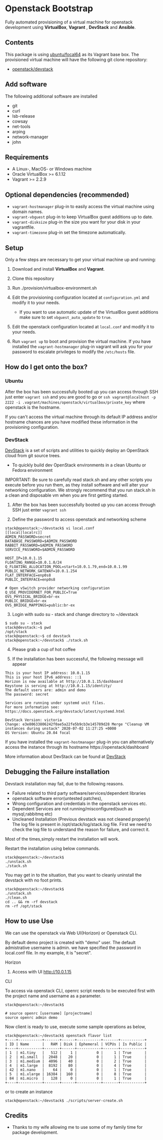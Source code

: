 # Openstack Bootstrap

Fully automated provisioning of a virtual machine for openstack  development using **VirtualBox**, **Vagrant** , **DevStack** and **Ansible**.

## Contents

This package is using [ubuntu/focal64](https://app.vagrantup.com/ubuntu/boxes/focal64) as its Vagrant base box. The provisioned virtual machine will have the following git clone repository:

* [openstack/devstack](https://github.com/openstack/devstack.git) 

## Add software

The following additional software are installed

* git
* curl
* lsb-release
* cowsay
* net-tools
* arping
* network-manager
* john

## Requirements

* A Linux-, MacOS- or Windows machine
* Oracle VirtualBox >= 6.1.12
* Vagrant >= 2.2.9


## Optional dependencies (recommended)

* `vagrant-hostmanager` plug-in to easily access the virtual machine using domain names.
* `vagrant-vbguest` plug-in to keep VirtualBox guest additions up to date.
* `vagrant-disksize` plug-in the size you want for your disk in your vagrantfile.
* `vagrant-timezone` plug-in set the timezone automatically.


## Setup

Only a few steps are necessary to get your virtual machine up and running:

1. Download and install **VirtualBox** and **Vagrant**.

2. Clone this repository

3. Run ./provision/virtualbox-environment.sh

4. Edit the provisioning configuration located at `configuration.yml` and modify it to your needs.
    - If you want to use automatic update of the VirtualBox guest additions make sure to set `vbguest_auto_update` to `true`.

5. Edit the openstack configuration located at `local.conf` and modify it to your needs.

6. Run `vagrant up` to boot and provision the virtual machine. If you have installed the `vagrant-hostmanager` plug-in vagrant will ask you for your password to escalate privileges to modify the `/etc/hosts` file.

## How do I get onto the box?

### Ubuntu

After the box has been successfully booted up you can access through SSH just enter `vagrant ssh` and you are good to go or `ssh vagrant@localhost -p 2222 -i .vagrant/machines/openstack/virtualbox/private_key` where openstack is the hostname.

If you can't access the virtual machine through its default IP address and/or hostname chances are you have modified these information in the provisioning configuration.



### DevStack

[DevStack](https://github.com/openstack/devstack.git) is a set of scripts and utilities to quickly deploy an OpenStack cloud from git source trees.

* To quickly build dev OpenStack environments in a clean Ubuntu or Fedora environment

IMPORTANT: Be sure to carefully read stack.sh and any other scripts you execute before you run them, as they install software and will alter your networking configuration. We strongly recommend that you run stack.sh in a clean and disposable vm when you are first getting started.


1. After the box has been successfully booted up you can access through SSH just enter `vagrant ssh`

2. Define the password to access openstack and networking scheme
```hcl
stack@openstack:~/devstack$ vi local.conf 
[[local|localrc]]
ADMIN_PASSWORD=secret
DATABASE_PASSWORD=$ADMIN_PASSWORD
RABBIT_PASSWORD=$ADMIN_PASSWORD
SERVICE_PASSWORD=$ADMIN_PASSWORD

HOST_IP=10.0.1.15
FLOATING_RANGE=10.0.1.0/24
Q_FLOATING_ALLOCATION_POOL=start=10.0.1.79,end=10.0.1.99
PUBLIC_NETWORK_GATEWAY=10.0.1.254
FLAT_INTERFACE=enp0s8
PUBLIC_INTERFACE=enp0s8

# Open vSwitch provider networking configuration
Q_USE_PROVIDERNET_FOR_PUBLIC=True
OVS_PHYSICAL_BRIDGE=br-ex
PUBLIC_BRIDGE=br-ex
OVS_BRIDGE_MAPPINGS=public:br-ex
```

3. Login with sudo su - stack and change directory to ~/devstack
```hcl
$ sudo su - stack
stack@devstack:~$ pwd
/opt/stack
stack@openstack:~$ cd devstack
stack@openstack:~/devstack$ ./stack.sh 
```
4. Please grab a cup of hot coffee

5. If the installation has been successful, the following message will appear
```hcl
This is your host IP address: 10.0.1.15
This is your host IPv6 address: ::1
Horizon is now available at http://10.0.1.15/dashboard
Keystone is serving at http://10.0.1.15/identity/
The default users are: admin and demo
The password: secret

Services are running under systemd unit files.
For more information see: 
https://docs.openstack.org/devstack/latest/systemd.html

DevStack Version: victoria
Change: e3e80633806242f0ae5a22fe5b9cb3e145789d28 Merge "Cleanup VM instances during unstack" 2020-07-02 11:27:25 +0000
OS Version: Ubuntu 20.04 focal
```

If you have installed the `vagrant-hostmanager` plug-in you can alternatively access the instance through its hostname https://openstack/dashboard


More information about DevStack can be found at [DevStack](https://github.com/openstack/devstack.git) 

## Debugging the Failure installation

Devstack installation may fail, due to the following reasons.

* Failure related to third party software/services/dependent libraries
* openstack software error(untested patches),
* Wrong configuration and credentials in the openstack services etc.
* Dependent Services are not running/misconfigured(such as mysql,rabbitmq etc)
* Uncleaned Installation (Previous devstack was not cleaned properly)
The log file is present in /opt/stack/log/stack.log file. First we need to check the log file to understand the reason for failure, and correct it.

Most of the times,simply restart the installation will work.

Restart the installation using below commands.

```hcl
stack@openstack:~/devstack$ 
./unstack.sh
./stack.sh
```

You may get in to the situation, that you want to cleanly uninstall the devstack with no foot prints.

```hcl
stack@openstack:~/devstack$ 
./unstack.sh
./clean.sh
cd .. && rm -rf devstack
rm -rf /opt/stack
```

## How to use Use

We can use the openstack via Web UI(Horizon) or Openstack CLI.

By default demo project is created with "demo" user. The default admistrative username is admin. we have specified the password in local.conf file. In my example, it is "secret".

Horizon
1. Access with UI http://10.0.1.15

CLI

To access via openstack CLI, openrc script needs to be executed first with the project name and username as a parameter.
```hcl
stack@openstack:~/devstack$ 

# source openrc [username] [projectname]
source openrc admin demo
```
Now client is ready to use, execute some sample operations as below,

```hcl
stack@openstack:~/devstack$ openstack flavor list
+----+-----------+-------+------+-----------+-------+-----------+
| ID | Name      |   RAM | Disk | Ephemeral | VCPUs | Is Public |
+----+-----------+-------+------+-----------+-------+-----------+
| 1  | m1.tiny   |   512 |    1 |         0 |     1 | True      |
| 2  | m1.small  |  2048 |   20 |         0 |     1 | True      |
| 3  | m1.medium |  4096 |   40 |         0 |     2 | True      |
| 4  | m1.large  |  8192 |   80 |         0 |     4 | True      |
| 42 | m1.nano   |    64 |    0 |         0 |     1 | True      |
| 5  | m1.xlarge | 16384 |  160 |         0 |     8 | True      |
| 84 | m1.micro  |   128 |    0 |         0 |     1 | True      |
+----+-----------+-------+------+-----------+-------+-----------+
```
or to create an instance
```hcl
stack@openstack:~/devstack$ ./scripts/server-create.sh
```


## Credits

* Thanks to my wife allowing me to use some of my family time for package development.
